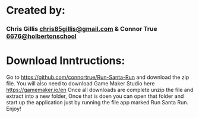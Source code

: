 # Created by: 
### Chris Gillis <chris85gillis@gmail.com> & Connor True <6676@holbertonschool>

# Download Inntructions: 
Go to <https://github.com/connortrue/Run-Santa-Run> and download the zip file. 
You will also need to download Game Maker Studio here <https://gamemaker.io/en>
Once all downloads are complete unzip the file and extract into a new folder, Once that is doen you can open that folder and start up the application just by running the file app marked Run Santa Run. 
Enjoy!
